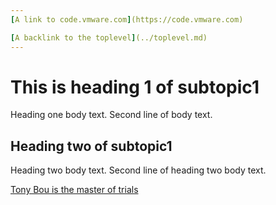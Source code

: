 ```yaml
---
[A link to code.vmware.com](https://code.vmware.com)

[A backlink to the toplevel](../toplevel.md)
---
```

# This is heading 1 of subtopic1
Heading one body text.
Second line of body text.

## Heading two of subtopic1
Heading two body text.
Second line of heading two body text.


[Tony Bou is the master of trials](./tony-bou.jpeg)
